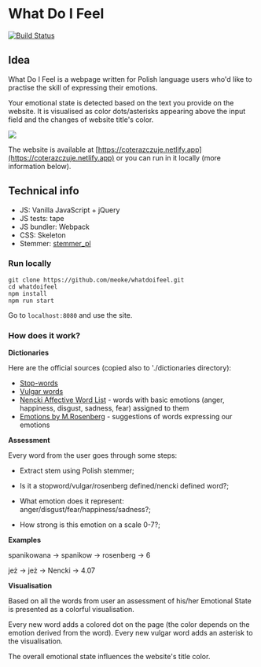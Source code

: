 # What Do I Feel
[![Build Status](https://travis-ci.org/meoke/whatdoifeel.svg?branch=master)](https://travis-ci.org/meoke/whatdoifeel.svg?branch=master)

## Idea

What Do I Feel is a webpage written for Polish language users who'd like to practise the skill of expressing their emotions.

Your emotional state is detected based on the text you provide on the website. It is visualised as color dots/asterisks appearing above the input field and the changes of website title's color.

![](whatdoifeel1.gif)


The website is available at [https://coterazczuje.netlify.app](https://coterazczuje.netlify.app) or you can run in it locally (more information below).

## Technical info

- JS: Vanilla JavaScript + jQuery
- JS tests: tape
- JS bundler: Webpack 
- CSS: Skeleton
- Stemmer: [stemmer_pl](https://www.npmjs.com/package/stemmer_pl)

### Run locally

``` 
git clone https://github.com/meoke/whatdoifeel.git
cd whatdoifeel
npm install
npm run start
```
Go to `localhost:8080` and use the site.

### How does it work?

**Dictionaries**

Here are the official sources (copied also to './dictionaries directory):
- [Stop-words](https://github.com/bieli/stopwords/blob/master/polish.stopwords.txt)
- [Vulgar words](http://marcinmazurek.com.pl/polskie-wulgaryzmy)
- [Nencki Affective Word List](https://exp.lobi.nencki.gov.pl/nawl-analysis) - words with basic emotions (anger, happiness, disgust, sadness, fear) assigned to them
- [Emotions by M.Rosenberg](http://bakcylwiedzy.pl/wp-content/uploads/2015/09/lista-uczu%C4%87_M.Rosenberg.pdf) - suggestions of words expressing our emotions

**Assessment** 

Every word from the user goes through some steps:
- Extract stem using Polish stemmer;

- Is it a stopword/vulgar/rosenberg defined/nencki defined word?;

- What emotion does it represent: anger/disgust/fear/happiness/sadness?;

- How strong is this emotion on a scale 0-7?;

**Examples**

spanikowana -> spanikow -> rosenberg -> 6

jeż -> jeż -> Nencki -> 4.07

**Visualisation**

Based on all the words from user an assessment of his/her Emotional State is presented as a colorful visualisation.

Every new word adds a colored dot on the page (the color depends on the emotion derived from the word). Every new vulgar word adds an asterisk to the visualisation. 

The overall emotional state influences the website's title color.